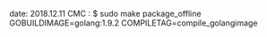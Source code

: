 date: 2018.12.11
CMC : $ sudo make package_offline GOBUILDIMAGE=golang:1.9.2 COMPILETAG=compile_golangimage
